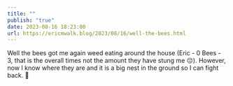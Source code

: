 ```yaml
---
title: ""
publish: "true"
date: 2023-08-16 18:23:00
url: https://ericmwalk.blog/2023/08/16/well-the-bees.html
---
```


Well the bees got me again weed eating around the house (Eric - 0 Bees - 3, that is the overall times not the amount they have stung me 😔). However, now I know where they are and it is a big nest in the ground so I can fight back. 🐝